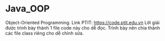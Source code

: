 # Java_OOP
Object-Oriented Programming.
Link PTIT: https://code.ptit.edu.vn
Lời giải được trình bày thành 1 file code này cho dễ đọc. Trình bày nên chia thành các file class riêng cho dễ chỉnh sửa.
